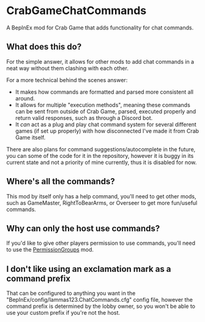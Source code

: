 # CrabGameChatCommands
A BepInEx mod for Crab Game that adds functionality for chat commands.

## What does this do?
For the simple answer, it allows for other mods to add chat commands in a neat way without them clashing with each other.

For a more technical behind the scenes answer:
- It makes how commands are formatted and parsed more consistent all around.
- It allows for multiple "execution methods", meaning these commands can be sent from outside of Crab Game, parsed, executed properly and return valid responses, such as through a Discord bot.
- It *can* act as a plug and play chat command system for several different games (if set up properly) with how disconnected I've made it from Crab Game itself.

There are also plans for command suggestions/autocomplete in the future, you can some of the code for it in the repository, however it is buggy in its current state and not a priority of mine currently, thus it is disabled for now.

## Where's all the commands?
This mod by itself only has a help command, you'll need to get other mods, such as GameMaster, RightToBearArms, or Overseer to get more fun/useful commands.

## Why can only the host use commands?
If you'd like to give other players permission to use commands, you'll need to use the [PermissionGroups](https://github.com/lammas321/CrabGamePermissionGroups) mod.

## I don't like using an exclamation mark as a command prefix
That can be configured to anything you want in the "BepInEx/config/lammas123.ChatCommands.cfg" config file, however the command prefix is determined by the lobby owner, so you won't be able to use your custom prefix if you're not the host.
